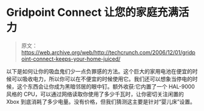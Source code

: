 # Gridpoint Connect 让您的家庭充满活力

> 原文：<https://web.archive.org/web/http://techcrunch.com/2006/12/01/gridpoint-connect-keeps-your-home-juiced/>

以下是如何让你的吸血鬼们少一点负罪感的方法。这个巨大的家用电池在便宜的时候可以吸收电力，所以你可以在不便宜的时候使用它。我们还可以想象当停电的时候，这个东西会让你成为黑暗邻居的眼中钉。额外收获:它内置了一个 HAL-9000 风格的 CPU，可以通过网络读取你使用了多少千瓦时，让你密切关注闲置的 Xbox 到底消耗了多少电量。没有价格，但我们猜测这主要是针对“婴儿床”设置。